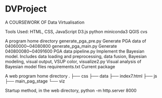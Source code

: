 # DVProject
A COURSEWORK OF Data Virtualisation

Tools Used:
HTML, CSS, JavaScript
D3.js
python
miniconda3
QGIS
cvs

A program home directory
generate_pga_pre.py
Generate PGA data of 04060000~04080800
generate_pga_main.py
Generate 040800080~04091600 PGA data
pipeline.py
Implement the Bayesian model. Includes data loading and preprocessing, data fusion, Bayesian modeling, visual output, VSUP color,
visualize2.py
Visual analysis of Bayesian model files
requirements.txt
Current package

A web program home directory
.
├── css
├── data
├── index7.html
├── js
├── main_pag_stage
└── viz

Startup method, in the web directory,
python -m http.server 8000
